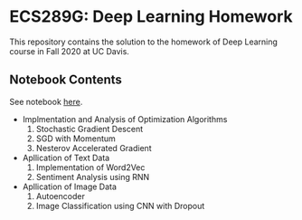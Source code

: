 # ECS289G: Deep Learning Homework

This repository contains the solution to the homework of Deep Learning course in Fall 2020 at UC Davis.

## Notebook Contents

See notebook [here](https://github.com/fangzhouli/ECS289G-DeepLearning-HW/blob/main/ecs289-dl/programming.ipynb).

- Implmentation and Analysis of Optimization Algorithms
  1. Stochastic Gradient Descent
  2. SGD with Momentum
  3. Nesterov Accelerated Gradient
- Apllication of Text Data
  1. Implementation of Word2Vec
  2. Sentiment Analysis using RNN
- Apllication of Image Data
  1. Autoencoder
  2. Image Classification using CNN with Dropout
  
